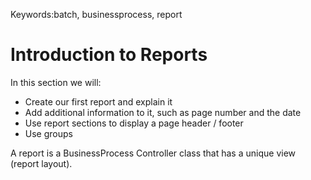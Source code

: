 ﻿Keywords:batch, businessprocess, report

# Introduction to Reports

In this section we will:
* Create our first report and explain it
* Add additional information to it, such as page number and the date
* Use report sections to display a page header / footer
* Use groups 

A report is a BusinessProcess Controller class that has a unique view (report layout).  